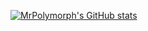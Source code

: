 [![MrPolymorph's GitHub stats](https://github-readme-stats.vercel.app/api?username=MrPolymorph)](https://github.com/MrPolymorph/github-readme-stats)
